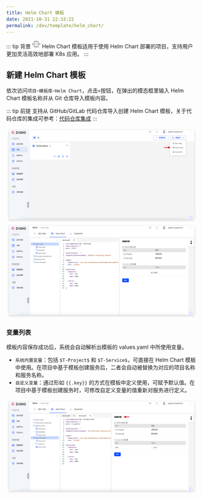 ```yaml
---
title: Helm Chart 模板
date: 2021-10-31 22:33:22
permalink: /dev/template/helm_chart/
---
```


::: tip 背景
<img style="width:22px; height:22px" src="./_images/helm-chart.svg"></img> Helm Chart 模板适用于使用 Helm Chart 部署的项目，支持用户更加灵活高效地部署 K8s 应用。
:::

## 新建 Helm Chart 模板

依次访问`项目`-`模板库`-`Helm Chart`，点击`+`按钮，在弹出的模态框里输入 Helm Chart 模板名称并从 Git 仓库导入模板内容。

::: tip 前提
支持从 GitHub/GitLab 代码仓库导入创建 Helm Chart 模板，关于代码仓库的集成可参考：[代码仓库集成](/dev/settings/codehost/github/)
:::

![添加 Helm Chart 模板](./_images/create_helm_chart_template.png)
![添加 Helm Chart 模板](./_images/create_helm_chart_template_1.png)

### 变量列表

模板内容保存成功后，系统会自动解析出模板的 values.yaml 中所使用变量。

- `系统内置变量`：包括 `$T-Project$` 和 `$T-Service$`，可直接在 Helm Chart 模板中使用。在项目中基于模板创建服务后，二者会自动被替换为对应的项目名称和服务名称。
- `自定义变量`：通过形如 <span v-pre>`{{.key}}`</span> 的方式在模板中定义使用，可赋予默认值。在项目中基于模板创建服务时，可修改自定义变量的值重新对服务进行定义。

![添加 Helm Chart 模板](./_images/helm_chart_template_variable.png)

<!---暂时未实现-->
<!---## 查看 Helm Chart 模板引用列表-->
